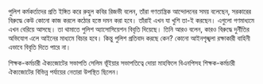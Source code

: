 পুলিশ কর্মকর্তাদের প্রতি ইঙ্গিত করে রুহুল কবির রিজভী বলেন, তাঁরা গণতান্ত্রিক আন্দোলনের সময় বলেছেন, সরকারের বিরুদ্ধে কেউ কোনো কাজ করলে কঠোর হস্তে দমন করা হবে। তাঁরাই এখন যা খুশি তা-ই করছেন। এগুলো গণমাধ্যমে এখন বেরিয়ে আসছে। তা থামাতে পুলিশ অ্যাসোসিয়েশন বিবৃতি দিয়েছে। তিনি আরও বলেন, কারও বিরুদ্ধে দুর্নীতির অভিযোগ এলে আইনের মাধ্যমে বিচার হবে। কিন্তু পুলিশ প্রতিবাদ করছে কেন? কোনো আইনশৃঙ্খলা রক্ষাকারী বাহিনী এভাবে বিবৃতি দিতে পারে না।

শিক্ষক-কর্মচারী ঐক্যজোটের সভাপতি সেলিম ভূঁইয়ার সভাপতিত্বে দোয়া মাহফিলে বিএনপিসহ শিক্ষক-কর্মচারী ঐক্যজোটের বিভিন্ন পর্যায়ের নেতারা উপস্থিত ছিলেন।
